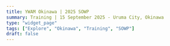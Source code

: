 ```yaml
---
title: YWAM Okinawa | 2025 SOWP
summary: Training | 15 September 2025 - Uruma City, Okinawa
type: "widget_page"
tags: ["Explore", "Okinawa", "Training", "SOWP"]
draft: false
---
```

